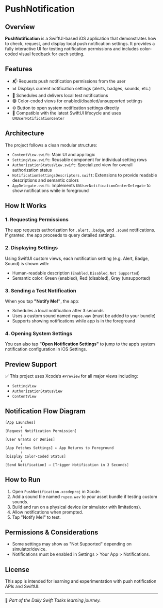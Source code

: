 # PushNotification

## Overview
**PushNotification** is a SwiftUI-based iOS application that demonstrates how to check, request, and display local push notification settings. It provides a fully interactive UI for testing notification permissions and includes color-coded visual feedback for each setting.

## Features
- 📬 Requests push notification permissions from the user
- 📊 Displays current notification settings (alerts, badges, sounds, etc.)
- 🔔 Schedules and delivers local test notifications
- 🟢 Color-coded views for enabled/disabled/unsupported settings
- ⚙️ Button to open system notification settings directly
- 📱 Compatible with the latest SwiftUI lifecycle and uses `UNUserNotificationCenter`

## Architecture
The project follows a clean modular structure:
- `ContentView.swift`: Main UI and app logic
- `SettingView.swift`: Reusable component for individual setting rows
- `AuthorizationStatusView.swift`: Specialized view for overall authorization status
- `NotificationSettingsDescriptors.swift`: Extensions to provide readable descriptions and semantic colors
- `AppDelegate.swift`: Implements `UNUserNotificationCenterDelegate` to show notifications while in foreground

## How It Works

### 1. Requesting Permissions
The app requests authorization for `.alert`, `.badge`, and `.sound` notifications. If granted, the app proceeds to query detailed settings.

### 2. Displaying Settings
Using SwiftUI custom views, each notification setting (e.g. Alert, Badge, Sound) is shown with:
- Human-readable description (`Enabled`, `Disabled`, `Not Supported`)
- Semantic color: Green (enabled), Red (disabled), Gray (unsupported)

### 3. Sending a Test Notification
When you tap **"Notify Me!"**, the app:
- Schedules a local notification after 3 seconds
- Uses a custom sound named `rupee.wav` (must be added to your bundle)
- Supports showing notifications while app is in the foreground

### 4. Opening System Settings
You can also tap **"Open Notification Settings"** to jump to the app’s system notification configuration in iOS Settings.

## Preview Support
✅ This project uses Xcode’s `#Preview` for all major views including:
- `SettingView`
- `AuthorizationStatusView`
- `ContentView`

## Notification Flow Diagram

```
[App Launches]
       ↓
[Request Notification Permission]
       ↓
[User Grants or Denies]
       ↓
[App Fetches Settings] ← App Returns to Foreground
       ↓
[Display Color-Coded Status]
       ↓
[Send Notification] → [Trigger Notification in 3 Seconds]
```

## How to Run
1. Open `PushNotification.xcodeproj` in Xcode.
2. Add a sound file named `rupee.wav` to your asset bundle if testing custom sounds.
3. Build and run on a physical device (or simulator with limitations).
4. Allow notifications when prompted.
5. Tap "Notify Me!" to test.

## Permissions & Considerations
- Some settings may show as "Not Supported" depending on simulator/device.
- Notifications must be enabled in Settings > Your App > Notifications.

## License
This app is intended for learning and experimentation with push notification APIs and SwiftUI.

---

🧠 *Part of the Daily Swift Tasks learning journey.*
